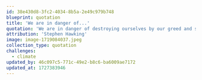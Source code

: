 ```yaml
---
id: 38e430d8-3fc2-4034-8b5a-2e49c979b748
blueprint: quotation
title: 'We are in danger of...'
quotation: 'We are in danger of destroying ourselves by our greed and stupidity. We cannot remain looking inwards at ourselves on a small and increasingly polluted and overcrowded planet.'
attribution: 'Stephen Hawking'
image: image-1719084037.jpeg
collection_type: quotation
challenges:
  - climate
updated_by: 46c097c5-771c-49e2-b8c6-ba6009ae7172
updated_at: 1727383946
---
```

